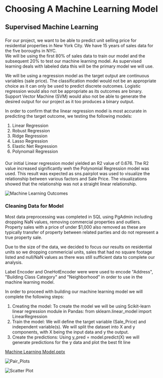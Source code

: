 # Choosing A Machine Learning Model

## Supervised Machine Learning

###
For our project, we want to be able to predict unit selling price for residential properties in New York City.  We have 15 years of sales data for the five boroughs in NYC.  
We will be using the first 80% of sales data to train our model and the subsequent 20% to test our machine learning model.  As supervised learning deals with 
labeled data this will be the primary model we will use.  

We will be using a regression model as the target output are continuous variables (sale price).  The classification model would not be an appropriate choice as it can only be used
to predict discrete outcomes.  Logistic regression would also not be appropriate as its outcomes are binary.  Support Vector Machine (SVM) would also not be able to generate the 
desired output for our project as it too produces a binary output.  

In order to confirm that the linear regression model is most accurate in predicting the target outcome, we testing the following models:

  1) Linear Regression 
  2) Robust Regression 
  3) Ridge Regression 
  4) Lasso Regression 
  5) Elastic Net Regression 
  6) Polynomail Regression 
 
###
Our initial Linear regression model yielded an R2 value of 0.676.  The R2 value increased significantly weh the Polynomial Regression model was used.
This result was expected as sns.pairplot was used to visualize the relationship between various factors and Sale Price.  The visualizations showed that the relationship was
not a straight linear relationship.  

![Machine Learning Outcomes](https://user-images.githubusercontent.com/86161212/143789447-434cdc94-d3e5-4e66-b2df-614664509c10.PNG)

### Cleaning Data for Model
Most data preprocessing was completed in SQL using PgAdmin including dropping NaN values, removing commercial properties and outliers.  Property sales with a price of under $1,000 
also removed as these are typically transfer of property between related parties and do not represent a true property sale.  

Due to the size of the data, we decided to focus our results on residential units so we dropping commericial units, sales that had no square footage listed and null/NaN values 
as there was still sufficient data to complete our analysis.

Label Encoder and OneHotEncoder were were used to encode "Address", "Building Class Category" and "Neighborhood" in order to use in the machine learning model.

In order to proceed with building our machine learning model we will complete the following steps:
  1. Creating the model:
      To create the model we will be using Scikit-learn linear regression module in Pandas: from sklearn.linear_model import LinearRegression
  2. Train the model:
      We will define the target variable (Sale_Price) and independent variable(s).  We will split the dataset into X and y components, with X being the input data and y the output.
  3. Create the predictions:
      Using y_pred = model.predict(X) we will generate predictions for the y data and plot the best fit line


[Machine Learning Model.pptx](https://github.com/VershaR1791/Group8_Project/files/7614561/Machine.Learning.Model.pptx)

![Pair_Plots](https://user-images.githubusercontent.com/86161212/143789443-a6ed34da-6def-4566-902b-08c89c1ee192.png)

![Scatter Plot](https://user-images.githubusercontent.com/86161212/143789463-01ded126-804d-4862-81b6-44ec43c20c43.PNG)



